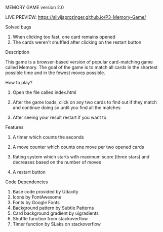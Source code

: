 MEMORY GAME version 2.0

LIVE PREVIEW: https://silvijaprozinger.github.io/P3-Memory-Game/

Solved bugs

1. When clicking too fast, one card remains opened
2. The cards weren't shuffled after clicking on the restart button

Description

This game is a browser-based version of popular card-matching game called Memory. The goal of the game is to match all cards 
in the shortest possible time and in the fewest moves possible.

How to play?

1. Open the file called index.html

2. After the game loads, click on any two cards to find out if they match and continue doing so until you find all the matches

3. After seeing your result restart if you want to 

Features

1. A timer which counts the seconds 

2. A move counter which counts one move per two opened cards

3. Rating system which starts with maximum score (three stars) and decreases based on the number of moves

4. A restart button

Code Dependencies

1. Base code provided by Udacity
2. Icons by FontAwesome
3. Fonts by Google Fonts
4. Background pattern by Subtle Patterns
5. Card background gradient by uigradients
6. Shuffle function from stackoverflow
6. Timer function by SLaks on stackoverflow

